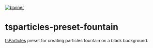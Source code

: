 [![banner](https://cdn.matteobruni.it/images/particles/banner2.png)](https://particles.matteobruni.it)

# tsparticles-preset-fountain

[tsParticles](https://github.com/matteobruni/tsparticles) preset for creating particles fountain on a black background.
